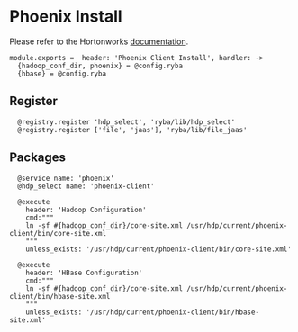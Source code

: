 
# Phoenix Install

Please refer to the Hortonworks [documentation][phoenix-doc].

    module.exports =  header: 'Phoenix Client Install', handler: ->
      {hadoop_conf_dir, phoenix} = @config.ryba
      {hbase} = @config.ryba

## Register

      @registry.register 'hdp_select', 'ryba/lib/hdp_select'
      @registry.register ['file', 'jaas'], 'ryba/lib/file_jaas'

## Packages

      @service name: 'phoenix'
      @hdp_select name: 'phoenix-client'

      @execute
        header: 'Hadoop Configuration'
        cmd:"""
        ln -sf #{hadoop_conf_dir}/core-site.xml /usr/hdp/current/phoenix-client/bin/core-site.xml
        """
        unless_exists: '/usr/hdp/current/phoenix-client/bin/core-site.xml'

      @execute
        header: 'HBase Configuration'
        cmd:"""
        ln -sf #{hadoop_conf_dir}/core-site.xml /usr/hdp/current/phoenix-client/bin/hbase-site.xml
        """
        unless_exists: '/usr/hdp/current/phoenix-client/bin/hbase-site.xml'

[phoenix-doc]: http://docs.hortonworks.com/HDPDocuments/HDP2/HDP-2.2.4/HDP_Man_Install_v224/index.html#installing_phoenix
